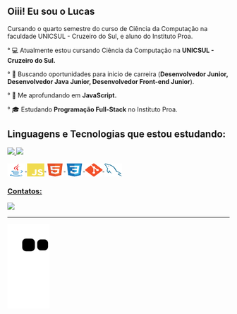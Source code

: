 ## Oiii! Eu sou o Lucas 
 Cursando o quarto semestre do curso de Ciência da Computação na faculdade UNICSUL - Cruzeiro do Sul, e aluno do Instituto Proa. 

  ° 💻 Atualmente estou cursando  Ciência da Computação na <strong> UNICSUL - Cruzeiro do Sul.</strong>

  ° 💼 Buscando oportunidades para inicio de carreira (<strong>Desenvolvedor Junior, Desenvolvedor Java Junior, Desenvolvedor Front-end Junior</strong>).

  ° 🚀 Me aprofundando em <strong>JavaScript.</strong>

  ° 🎓 Estudando <strong>Programação Full-Stack</strong> no Instituto Proa. 
<h2>Linguagens e Tecnologias que estou estudando:</h2>

 <div>
  <a href="https://github.com/olucas07">
  <img height="180em" src="https://github-readme-stats.vercel.app/api?username=olucas07&show_icons=true&theme=midnight-purple&include_all_commits=true&count_private=true"/>
  <img height="180em" src="https://github-readme-stats.vercel.app/api/top-langs/?username=olucas07&layout=compact&langs_count=7&theme=midnight-purple"/>
<div style="display: inline_block"><br> 
<img align="center" alt="Java" height="30" width="40" src="https://github.com/CR10L02k/imagens/blob/main/icons/java/java-original.svg">
<img align="center" alt="Js" height="30" width="40" src="https://raw.githubusercontent.com/devicons/devicon/master/icons/javascript/javascript-plain.svg">
<img align="center" alt="HTML" height="30" width="40" src="https://raw.githubusercontent.com/devicons/devicon/master/icons/html5/html5-original.svg">
<img align="center" alt="CSS" height="30" width="40" src="https://raw.githubusercontent.com/devicons/devicon/master/icons/css3/css3-original.svg">
<img align="center" alt="Git" height="30" width="40" src="https://github.com/CR10L02k/imagens/blob/main/icons/git/git-original.svg">
<img align="center" alt="Mysql" height="30" width="40" src="https://github.com/CR10L02k/imagens/blob/main/icons/mysql/mysql-original.svg">
</div>
   
   <h3>Contatos:</h3>
<p align="left">
  <a href="https://www.linkedin.com/in/lucas-cabaleiro/" target="_blank"><img src="https://img.shields.io/badge/-LinkedIn-%230077B5?style=for-the-badge&logo=linkedin&logoColor=white" target="_blank"></a> 
<hr>
   
  ![Snake animation](https://github.com/rafaballerini/rafaballerini/blob/output/github-contribution-grid-snake.svg)
   
</div>

